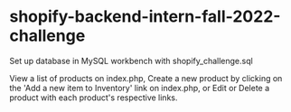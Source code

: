 # shopify-backend-intern-fall-2022-challenge

Set up database in MySQL workbench with shopify_challenge.sql

View a list of products on index.php, Create a new product by clicking on the 'Add a new item to Inventory' link on index.php, or Edit or Delete a product with each product's respective links.
